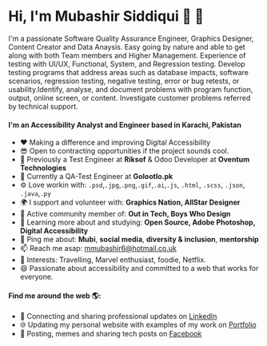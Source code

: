 # Hi, I'm Mubashir Siddiqui 👋 🙍  

I'm a passionate Software Quality Assurance Engineer, Graphics Designer, Content Creator and Data Anaysis. Easy going by nature and able to get along with both Team members and Higher Management. Experience of testing with UI/UX, Functional, System, and Regression testing.   Develop testing programs that address areas such as database impacts, software scenarios, regression testing, negative testing, error or bug retests, or usability.Identify, analyse, and document problems with program function, output, online screen, or content. Investigate customer problems referred by technical support.

#### I'm an Accessibility Analyst and Engineer based in Karachi, Pakistan

- ❤️ Making a difference and improving Digital Accessibility 
- 😎 Open to contracting opportunities if the project sounds cool.
- 🏢 Previously a Test Engineer at **Riksof** & Odoo Developer at **Oventum Technologies**
- 🏢 Currently a QA-Test Engineer at **Golootlo.pk** 
- ⚙️ Love workin with: `.psd`,`.jpg`,`.png`,`.gif`,`.ai`,`.js`, `.html`, `.scss`, `.json`, `.java`,`.py`
- 🌍 I support and volunteer with: **Graphics Nation, AllStar Designer**
- 💅 Active community member of: **Out in Tech, Boys Who Design**
- 🌱 Learning more about and studying: **Open Source, Adobe Photoshop, Digital Accessibility**
- 💬 Ping me about: **Mubi**, **social media**, **diversity & inclusion**, **mentorship**
- 📫 Reach me asap: <a href="">mmubashir6@hotmail.co.uk</a> 
- 💜 Interests: Travelling, Marvel enthusiast, foodie, Netflix.
- 😄 Passionate about accessibility and committed to a web that works for everyone.

#### Find me around the web 🌎:
- 💼 Connecting and sharing professional updates on <a href="https://de.linkedin.com/in/muhammad-mubashir-siddiqui-161092">LinkedIn</a>
- 🌐 Updating my personal website with examples of my work on <a href="https://mubashirsiddiqui.github.io/">Portfolio</a>
- 🔎 Posting, memes and sharing tech posts on <a href="https://www.facebook.com/Iammubashirr">Facebook</a>